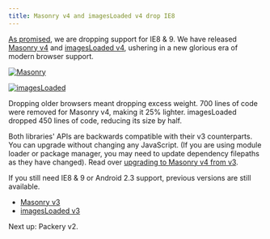 ```yaml
---
title: Masonry v4 and imagesLoaded v4 drop IE8
---
```


[As promised](/blog/dropping-ie8-9-support/), we are dropping support for IE8 & 9. We have released [Masonry v4](http://masonry.desandro.com) and [imagesLoaded v4](http://imagesloaded.desandro.com), ushering in a new glorious era of modern browser support.

[![Masonry](https://i.imgur.com/SRu49e1.jpg)](http://masonry.desandro.com)

[![imagesLoaded](https://i.imgur.com/KBQszTE.png)](http://imagesloaded.desandro.com)

Dropping older browsers meant dropping excess weight. 700 lines of code were removed for Masonry v4, making it 25% lighter. imagesLoaded dropped 450 lines of code, reducing its size by half.

Both libraries' APIs are backwards compatible with their v3 counterparts. You can upgrade without changing any JavaScript. (If you are using module loader or package manager, you may need to update dependency filepaths as they have changed). Read over [upgrading to Masonry v4 from v3](http://masonry.desandro.com/extras.html#upgrading-from-v3).

If you still need IE8 & 9 or Android 2.3 support, previous versions are still available.

+ [Masonry v3](http://masonry.desandro.com/v3)
+ [imagesLoaded v3](http://imagesloaded.desandro.com/v3)

Next up: Packery v2.
